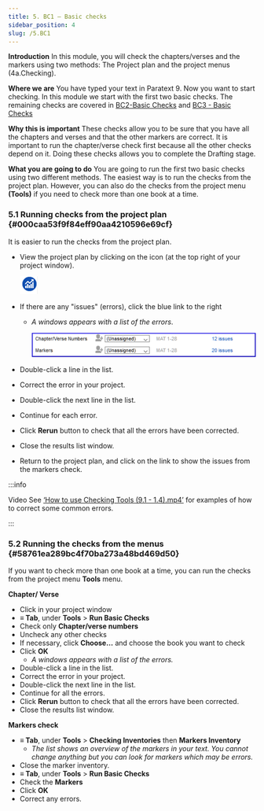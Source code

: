 ```yaml
---
title: 5. BC1 – Basic checks
sidebar_position: 4
slug: /5.BC1
---
```




**Introduction**
In this module, you will check the chapters/verses and the markers using two methods: The Project plan and the project menus (4a.Checking).


**Where we are**
You have typed your text in Paratext 9. Now you want to start checking. In this module we start with the first two basic checks. The remaining checks are covered in  [BC2-Basic Checks](/12.BC2) and [BC3 - Basic Checks](/19.BC3)


**Why this is important**
These checks allow you to be sure that you have all the chapters and verses and that the other markers are correct. It is important to run the chapter/verse check first because all the other checks depend on it. Doing these checks allows you to complete the Drafting stage.


**What you are going to do**
You are going to run the first two basic checks using two different methods. The easiest way is to run the checks from the project plan. However, you can also do the checks from the project menu **(Tools)** if you need to check more than one book at a time.


### 5.1 Running checks from the project plan {#000caa53f9f84eff90aa4210596e69cf}


It is easier to run the checks from the project plan.

- View the project plan by clicking on the icon
(at the top right of your project window).

	![](/notion_imgs/711589960.png)

- If there are any "issues" (errors), click the blue link to the right
	- _A windows appears with a list of the errors_.

		![](/notion_imgs/1096277516.png)

- Double-click a line in the list.
- Correct the error in your project.
- Double-click the next line in the list.
- Continue for each error.
- Click **Rerun** button to check that all the errors have been corrected.
- Close the results list window.
- Return to the project plan, and click on the link to show the issues from the markers check.

:::info


Video See [‘How to use Checking Tools (9.1 - 1.4).mp4’](https://vimeo.com/461361122) for examples of how to correct some common errors. 


:::


### 5.2 Running the checks from the menus {#58761ea289bc4f70ba273a48bd469d50}


If you want to check more than one book at a time, you can run the checks from the project menu **Tools** menu.


**Chapter/ Verse**

- Click in your project window
- **≡ Tab**, under **Tools** &gt; **Run Basic Checks**
- Check only **Chapter/verse numbers**
- Uncheck any other checks
- If necessary, click **Choose…** and choose the book you want to check
- Click **OK**
	- _A windows appears with a list of the errors._
- Double-click a line in the list.
- Correct the error in your project.
- Double-click the next line in the list.
- Continue for all the errors.
- Click **Rerun** button to check that all the errors have been corrected.
- Close the results list window.

**Markers check**

- **≡ Tab**, under **Tools** &gt; **Checking Inventories** then **Markers Inventory**
	- _The list shows an overview of the markers in your text. You cannot change anything but you can look for markers which may be errors._
- Close the marker inventory.
- **≡ Tab**, under **Tools** &gt; **Run Basic Checks**
- Check the **Markers**
- Click **OK**
- Correct any errors.
